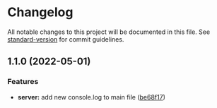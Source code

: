# Changelog

All notable changes to this project will be documented in this file. See [standard-version](https://github.com/conventional-changelog/standard-version) for commit guidelines.

## 1.1.0 (2022-05-01)


### Features

* **server:** add new console.log to main file ([be68f17](https://github.com/hongphuc5497/commitlint_example/commit/be68f170c258078a981328f6b7e5b4894a76de90))
